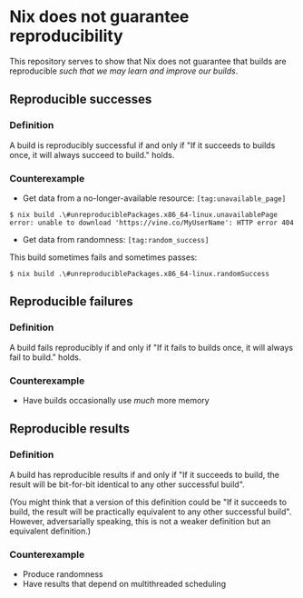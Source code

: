 # Nix does not guarantee reproducibility

This repository serves to show that Nix does not guarantee that builds are reproducible *such that we may learn and improve our builds*.


## Reproducible successes

### Definition

A build is reproducibly successful if and only if "If it succeeds to builds once, it will always succeed to build." holds.

### Counterexample

* Get data from a no-longer-available resource: `[tag:unavailable_page]`

```console
$ nix build .\#unreproduciblePackages.x86_64-linux.unavailablePage
error: unable to download 'https://vine.co/MyUserName': HTTP error 404
```

* Get data from randomness: `[tag:random_success]`

This build sometimes fails and sometimes passes:

```
$ nix build .\#unreproduciblePackages.x86_64-linux.randomSuccess
```


## Reproducible failures

### Definition

A build fails reproducibly if and only if "If it fails to builds once, it will always fail to build." holds.

### Counterexample

* Have builds occasionally use _much_ more memory

## Reproducible results

### Definition

A build has reproducible results if and only if "If it succeeds to build, the result will be bit-for-bit identical to any other successful build".

(You might think that a version of this definition could be "If it succeeds to build, the result will be practically equivalent to any other successful build".
However, adversarially speaking, this is not a weaker definition but an equivalent definition.)

### Counterexample

* Produce randomness 
* Have results that depend on multithreaded scheduling
